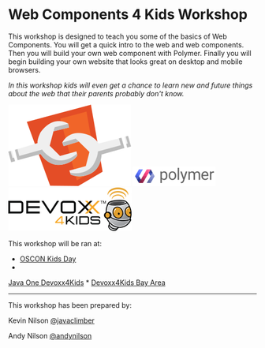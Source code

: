 # Web Components 4 Kids Workshop

This workshop is designed to teach you some of the basics of Web Components.  You will get a quick intro to the web and web components.  Then you will build your own web component with  Polymer.  Finally you will begin building your own website that looks great on desktop and mobile browsers.

*In this workshop kids will even get a chance to learn new and future things about the web that their parents probably don't know.*


<!--
todo make images local and same size

![](http://webcomponents.org/img/logo.svg)
![](https://www.polymer-project.org/images/logos/lockup.svg)
![](http://www.devoxx4kids.org/wp-content/uploads/2014/01/DevoxxWithoutBrackets_PNG_1000px.png)
-->


![](images/webcomponentslogo.png)
![](images/polymerlogo.png)
![](images/devoxx4kidslogo.png)




This workshop will be ran at:

* [OSCON Kids Day](http://www.oscon.com/open-source-2015/public/schedule/detail/43598)
* 
[Java One Devoxx4Kids](https://www.oracle.com/javaone)
* 
[Devoxx4Kids Bay Area](http://www.meetup.com/Devoxx4Kids-BayArea/)


---


 This workshop has been prepared by:

Kevin Nilson [@javaclimber](https://twitter.com/javaclimber)

Andy Nilson [@andynilson](https://twitter.com/andy_nilson)
